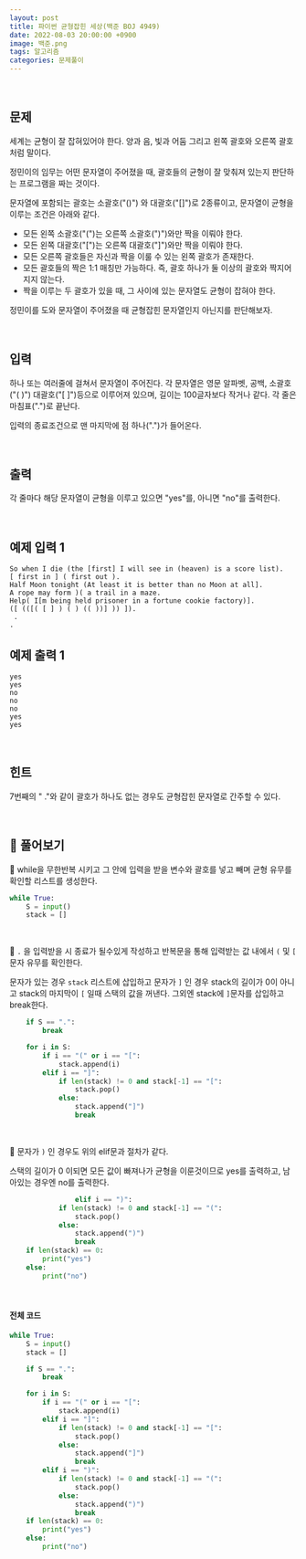 ```yaml
---
layout: post
title: 파이썬 균형잡힌 세상(백준 BOJ 4949)
date: 2022-08-03 20:00:00 +0900
image: 백준.png
tags: 알고리즘
categories: 문제풀이
---
```


<br>

## 문제

세계는 균형이 잘 잡혀있어야 한다. 양과 음, 빛과 어둠 그리고 왼쪽 괄호와 오른쪽 괄호처럼 말이다.

정민이의 임무는 어떤 문자열이 주어졌을 때, 괄호들의 균형이 잘 맞춰져 있는지 판단하는 프로그램을 짜는 것이다.

문자열에 포함되는 괄호는 소괄호("()") 와 대괄호("[]")로 2종류이고, 문자열이 균형을 이루는 조건은 아래와 같다.

- 모든 왼쪽 소괄호("(")는 오른쪽 소괄호(")")와만 짝을 이뤄야 한다.
- 모든 왼쪽 대괄호("[")는 오른쪽 대괄호("]")와만 짝을 이뤄야 한다.
- 모든 오른쪽 괄호들은 자신과 짝을 이룰 수 있는 왼쪽 괄호가 존재한다.
- 모든 괄호들의 짝은 1:1 매칭만 가능하다. 즉, 괄호 하나가 둘 이상의 괄호와 짝지어지지 않는다.
- 짝을 이루는 두 괄호가 있을 때, 그 사이에 있는 문자열도 균형이 잡혀야 한다.

정민이를 도와 문자열이 주어졌을 때 균형잡힌 문자열인지 아닌지를 판단해보자.

<br>

## 입력

하나 또는 여러줄에 걸쳐서 문자열이 주어진다. 각 문자열은 영문 알파벳, 공백, 소괄호("( )") 대괄호("[ ]")등으로 이루어져 있으며, 길이는 100글자보다 작거나 같다. 각 줄은 마침표(".")로 끝난다.

입력의 종료조건으로 맨 마지막에 점 하나(".")가 들어온다.

<br>

## 출력

각 줄마다 해당 문자열이 균형을 이루고 있으면 "yes"를, 아니면 "no"를 출력한다.

<br>

## 예제 입력 1

```
So when I die (the [first] I will see in (heaven) is a score list).
[ first in ] ( first out ).
Half Moon tonight (At least it is better than no Moon at all].
A rope may form )( a trail in a maze.
Help( I[m being held prisoner in a fortune cookie factory)].
([ (([( [ ] ) ( ) (( ))] )) ]).
 .
.
```

## 예제 출력 1

```
yes
yes
no
no
no
yes
yes
```

<br>

## 힌트

7번째의 " ."와 같이 괄호가 하나도 없는 경우도 균형잡힌 문자열로 간주할 수 있다.

<br>

## 📝 풀어보기 

📌 while을 무한반복 시키고 그 안에 입력을 받을 변수와 괄호를 넣고 빼며 균형 유무를 확인할 리스트를 생성한다.

``` python
while True:
    S = input()
    stack = []
```

<br>

📌 `.` 을 입력받을 시 종료가 될수있게 작성하고 반복문을 통해 입력받는 값 내에서 `(` 및 `[` 문자 유무를 확인한다.

문자가 있는 경우 `stack` 리스트에 삽입하고 문자가 `]` 인 경우 stack의 길이가 0이 아니고 stack의 마지막이 `[` 일때 스택의 값을 꺼낸다. 그외엔 stack에 `]`문자를 삽입하고 break한다.

``` python
    if S == ".":
        break

    for i in S:
        if i == "(" or i == "[":
            stack.append(i)
        elif i == "]":
            if len(stack) != 0 and stack[-1] == "[":
                stack.pop()
            else:
                stack.append("]")
                break
```

<br>

📌 문자가 `)` 인 경우도 위의 elif문과 절차가 같다.

스택의 길이가 0 이되면 모든 값이 빠져나가 균형을 이룬것이므로 yes를 출력하고, 남아있는 경우엔 no를 출력한다.

``` python
				elif i == ")":
            if len(stack) != 0 and stack[-1] == "(":
                stack.pop()
            else:
                stack.append(")")
                break
    if len(stack) == 0:
        print("yes")
    else:
        print("no")
```

<br>

#### 전체 코드

``` python
while True:
    S = input()
    stack = []

    if S == ".":
        break

    for i in S:
        if i == "(" or i == "[":
            stack.append(i)
        elif i == "]":
            if len(stack) != 0 and stack[-1] == "[":
                stack.pop()
            else:
                stack.append("]")
                break
        elif i == ")":
            if len(stack) != 0 and stack[-1] == "(":
                stack.pop()
            else:
                stack.append(")")
                break
    if len(stack) == 0:
        print("yes")
    else:
        print("no")
```

